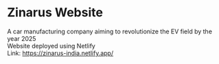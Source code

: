 # Zinarus Website
A car manufacturing company aiming to revolutionize the EV field by the year 2025 <br>
Website deployed using Netlify <br>
Link: https://zinarus-india.netlify.app/
